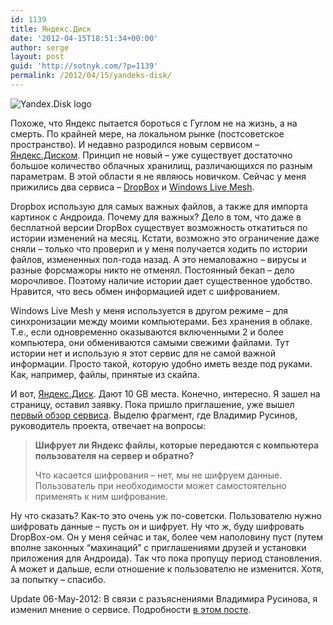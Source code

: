 ```yaml
---
id: 1139
title: Яндекс.Диск
date: '2012-04-15T18:51:34+00:00'
author: serge
layout: post
guid: 'http://sotnyk.com/?p=1139'
permalink: /2012/04/15/yandeks-disk/
---
```


![](https://sotnyk.github.io/wp-content/uploads/2012/04/YandexDiskLogo-300x100.jpg "Yandex.Disk logo")

Похоже, что Яндекс пытается бороться с Гуглом не на жизнь, а на смерть. По крайней мере, на локальном рынке (постсоветское пространство). И недавно разродился новым сервисом – [Яндекс.Диском](http://disk.yandex.ru/). Принцип не новый – уже существует достаточно большое количество облачных хранилищ, различающихся по разным параметрам. В этой области я не являюсь новичком. Сейчас у меня прижились два сервиса – [DropBox](https://www.dropbox.com/) и [Windows Live Mesh](http://windows.microsoft.com/ru-RU/windows-live/essentials-other-programs?T1=t4).

Dropbox использую для самых важных файлов, а также для импорта картинок с Андроида. Почему для важных? Дело в том, что даже в бесплатной версии DropBox существует возможность откатиться по истории изменений на месяц. Кстати, возможно это ограничение даже сняли – только что проверил и у меня получается ходить по истории файлов, измененных пол-года назад. А это немаловажно – вирусы и разные форсмажоры никто не отменял. Постоянный бекап – дело морочливое. Поэтому наличие истории дает существенное удобство. Нравится, что весь обмен информацией идет с шифрованием.

Windows Live Mesh у меня используется в другом режиме – для синхронизации между моими компьютерами. Без хранения в облаке. Т.е., если одновременно оказываются включенными 2 и более компьютера, они обмениваются самыми свежими файлами. Тут истории нет и использую я этот сервис для не самой важной информации. Просто такой, которую удобно иметь везде под руками. Как, например, файлы, принятые из скайпа.

И вот, [Яндекс.Диск](http://disk.yandex.ru/). Дают 10 GB места. Конечно, интересно. Я зашел на страницу, оставил заявку. Пока пришло приглашение, уже вышел [первый обзор сервиса](http://itc.ua/articles/obzor-yandeks-disk-novyiy-glavnyiy-konkurent-dropbox/). Выделю фрагмент, где Владимир Русинов, руководитель проекта, отвечает на вопросы:

> **Шифрует ли Яндекс файлы, которые передаются с компьютера пользователя на сервер и обратно?**
> 
> Что касается шифрования – нет, мы не шифруем данные. Пользователь при необходимости может самостоятельно применять к ним шифрование.

Ну что сказать? Как-то это очень уж по-советски. Пользователю нужно шифровать данные – пусть он и шифрует. Ну что ж, буду шифровать DropBox-ом. Он у меня сейчас и так, более чем наполовину пуст (путем вполне законных “махинаций” с приглашениями друзей и установки приложения для Андроида). Так что пока пропущу период становления. А может и дальше, если отношение к пользователю не изменится. Хотя, за попытку – спасибо.

Update 06-May-2012: В связи с разъяснениями Владимира Русинова, я изменил мнение о сервисе. Подробности [в этом посте](https://sotnyk.github.io/?p=1150).